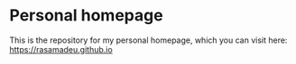 # Personal homepage
This is the repository for my personal homepage, which you can visit here: https://rasamadeu.github.io
